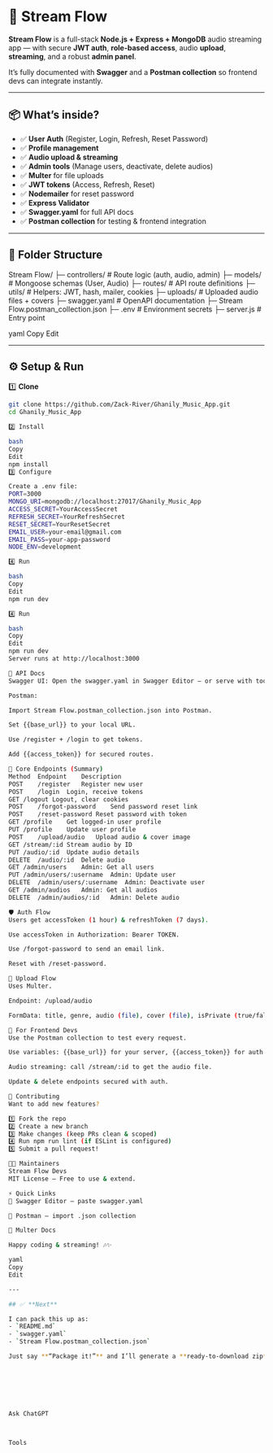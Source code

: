 # 🎵 Stream Flow

**Stream Flow** is a full-stack **Node.js + Express + MongoDB** audio streaming app — with secure **JWT auth**, **role-based access**, audio **upload**, **streaming**, and a robust **admin panel**.

It’s fully documented with **Swagger** and a **Postman collection** so frontend devs can integrate instantly.

---

## 📦 What’s inside?

- ✅ **User Auth** (Register, Login, Refresh, Reset Password)
- ✅ **Profile management**
- ✅ **Audio upload & streaming**
- ✅ **Admin tools** (Manage users, deactivate, delete audios)
- ✅ **Multer** for file uploads
- ✅ **JWT tokens** (Access, Refresh, Reset)
- ✅ **Nodemailer** for reset password
- ✅ **Express Validator**
- ✅ **Swagger.yaml** for full API docs
- ✅ **Postman collection** for testing & frontend integration

---

## 📁 Folder Structure

Stream Flow/
├─ controllers/ # Route logic (auth, audio, admin)
├─ models/ # Mongoose schemas (User, Audio)
├─ routes/ # API route definitions
├─ utils/ # Helpers: JWT, hash, mailer, cookies
├─ uploads/ # Uploaded audio files + covers
├─ swagger.yaml # OpenAPI documentation
├─ Stream Flow.postman_collection.json
├─ .env # Environment secrets
├─ server.js # Entry point

yaml
Copy
Edit

---

## ⚙️ Setup & Run

1️⃣ **Clone**

```bash
git clone https://github.com/Zack-River/Ghanily_Music_App.git
cd Ghanily_Music_App

2️⃣ Install

bash
Copy
Edit
npm install
3️⃣ Configure

Create a .env file:
PORT=3000
MONGO_URI=mongodb://localhost:27017/Ghanily_Music_App
ACCESS_SECRET=YourAccessSecret
REFRESH_SECRET=YourRefreshSecret
RESET_SECRET=YourResetSecret
EMAIL_USER=your-email@gmail.com
EMAIL_PASS=your-app-password
NODE_ENV=development

4️⃣ Run

bash
Copy
Edit
npm run dev

4️⃣ Run

bash
Copy
Edit
npm run dev
Server runs at http://localhost:3000

📡 API Docs
Swagger UI: Open the swagger.yaml in Swagger Editor — or serve with tools like swagger-ui-express.

Postman:

Import Stream Flow.postman_collection.json into Postman.

Set {{base_url}} to your local URL.

Use /register + /login to get tokens.

Add {{access_token}} for secured routes.

📂 Core Endpoints (Summary)
Method	Endpoint	Description
POST	/register	Register new user
POST	/login	Login, receive tokens
GET	/logout	Logout, clear cookies
POST	/forgot-password	Send password reset link
POST	/reset-password	Reset password with token
GET	/profile	Get logged-in user profile
PUT	/profile	Update user profile
POST	/upload/audio	Upload audio & cover image
GET	/stream/:id	Stream audio by ID
PUT	/audio/:id	Update audio details
DELETE	/audio/:id	Delete audio
GET	/admin/users	Admin: Get all users
PUT	/admin/users/:username	Admin: Update user
DELETE	/admin/users/:username	Admin: Deactivate user
GET	/admin/audios	Admin: Get all audios
DELETE	/admin/audios/:id	Admin: Delete audio

🛡️ Auth Flow
Users get accessToken (1 hour) & refreshToken (7 days).

Use accessToken in Authorization: Bearer TOKEN.

Use /forgot-password to send an email link.

Reset with /reset-password.

🔐 Upload Flow
Uses Multer.

Endpoint: /upload/audio

FormData: title, genre, audio (file), cover (file), isPrivate (true/false).

🚀 For Frontend Devs
Use the Postman collection to test every request.

Use variables: {{base_url}} for your server, {{access_token}} for auth routes.

Audio streaming: call /stream/:id to get the audio file.

Update & delete endpoints secured with auth.

🤝 Contributing
Want to add new features?

1️⃣ Fork the repo
2️⃣ Create a new branch
3️⃣ Make changes (keep PRs clean & scoped)
4️⃣ Run npm run lint (if ESLint is configured)
5️⃣ Submit a pull request!

🧑‍💻 Maintainers
Stream Flow Devs
MIT License — Free to use & extend.

⚡ Quick Links
🧩 Swagger Editor — paste swagger.yaml

🧩 Postman — import .json collection

🧩 Multer Docs

Happy coding & streaming! 🎶✨

yaml
Copy
Edit

---

## ✅ **Next**

I can pack this up as:
- `README.md`
- `swagger.yaml`
- `Stream Flow.postman_collection.json`

Just say **“Package it!”** and I’ll generate a **ready-to-download zip** for you! 🚀







Ask ChatGPT



Tools


